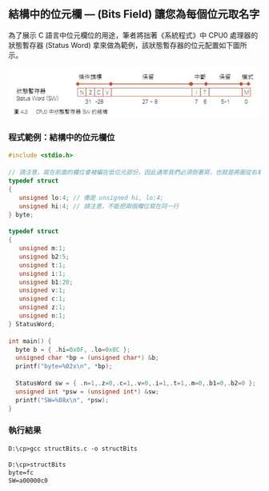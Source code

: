 ## 結構中的位元欄 — (Bits Field) 讓您為每個位元取名字

為了展示 C 語言中位元欄位的用途，筆者將拙著《系統程式》中 CPU0 處理器的狀態暫存器 (Status Word) 拿來做為範例，該狀態暫存器的位元配置如下圖所示。

![圖一、CPU0 的狀態暫存器 (SW) 之位元配置](Cpu0StatusWord.jpg)

### 程式範例：結構中的位元欄位

```CPP
#include <stdio.h>

// 請注意，寫在前面的欄位會被編在低位元部份，因此通常我們必須倒著寫，也就是將圖從右看到左。
typedef struct 
{               
   unsigned lo:4; // 像是 unsigned hi, lo:4;
   unsigned hi:4; // 請注意，不能把兩個欄位寫在同一行
} byte;

typedef struct
{ 
   unsigned m:1;
   unsigned b2:5;
   unsigned t:1;
   unsigned i:1;
   unsigned b1:20;
   unsigned v:1;
   unsigned c:1;
   unsigned z:1;
   unsigned n:1;
} StatusWord;

int main() {
  byte b = { .hi=0x0F, .lo=0x0C };
  unsigned char *bp = (unsigned char*) &b;
  printf("byte=%02x\n", *bp);  
  
  StatusWord sw = { .n=1,.z=0,.c=1,.v=0,.i=1,.t=1,.m=0,.b1=0,.b2=0 };
  unsigned int *psw = (unsigned int*) &sw;
  printf("SW=%08x\n", *psw);  
}
```

### 執行結果

```
D:\cp>gcc structBits.c -o structBits

D:\cp>structBits
byte=fc
SW=a00000c0
```


